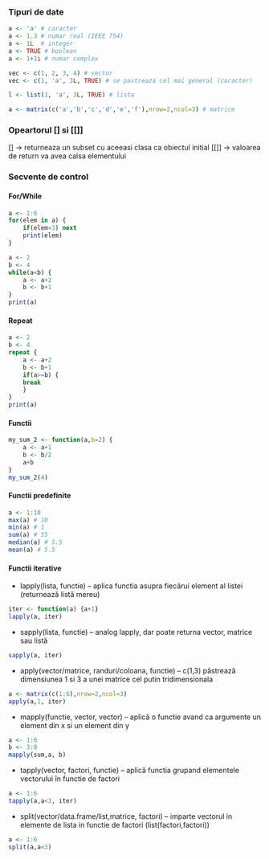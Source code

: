 ### Tipuri de date
```R
a <- 'a' # caracter
a <- 1.3 # numar real (IEEE 754)
a <- 1L  # integer
a <- TRUE # boolean
a <- 1+1i # numar complex 

vec <- c(1, 2, 3, 4) # vector
vec <- c(1, 'a', 3L, TRUE) # se pastreaza cel mai general (caracter)

l <- list(1, 'a', 3L, TRUE) # lista

a <- matrix(c('a','b','c','d','e','f'),nrow=2,ncol=3) # matrice
```

### Opeartorul [] si [[]]
[] -> returneaza un subset cu aceeasi clasa ca obiectul initial
[[]] -> valoarea de return va avea calsa elementului

### Secvente de control
#### For/While
```R
a <- 1:6
for(elem in a) {
	if(elem<3) next
	print(elem)
}

a <- 2
b <- 4
while(a<b) {
	a <- a+2
	b <- b+1
}
print(a)
```

#### Repeat
```R
a <- 2
b <- 4
repeat {
	a <- a+2
	b <- b+1
	if(a>=b) {
	break
	}
}
print(a)
```

#### Functii
```R
my_sum_2 <- function(a,b=2) {
	a <- a+1
	b <- b/2
	a+b
}
my_sum_2(4)

```

#### Functii predefinite
```R
a <- 1:10
max(a) # 10
min(a) # 1
sum(a) # 55
median(a) # 5.5
mean(a) # 5.5
```

#### Functii iterative
 - lapply(lista, functie) – aplica functia asupra fiecărui element al listei (returnează listă mereu)
 ```R
 iter <- function(a) {a+1}
 lapply(a, iter)
 ```
 - sapply(lista, functie) – analog lapply, dar poate returna vector, matrice sau listă
 ```R
 sapply(a, iter)
 ```
 - apply(vector/matrice, randuri/coloana, functie) – c(1,3) păstrează dimensiunea 1 si 3 a unei matrice cel putin tridimensionala
 ```R
 a <- matrix(c(1:6),nrow=2,ncol=3)
 apply(a,1, iter)
 ```
 - mapply(functie, vector, vector) – aplică o functie avand ca argumente un element din x si un element din y
 ```R
 a <- 1:6
 b <- 3:8
 mapply(sum,a, b)
 ```
 - tapply(vector, factori, functie) – aplică functia grupand elementele vectorului în functie de factori
 ```R
 a <- 1:6
 tapply(a,a<3, iter)

 ```
 - split(vector/data.frame/list,matrice, factori) – imparte vectorul in elemente de lista in functie de factori (list(factori,factori))
 ```R
 a <- 1:6
 split(a,a<3)
 ```
